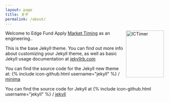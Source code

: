 ```yaml
---
layout: page
title: 关于
permalink: /about/
---
```

<img src="http://ictime.github.com/image/local.jpg"  width="120" height="150" title="ICTimer" align="right" />

Welcome to Edge Fund 
Apply [Market Timing](http://en.wikipedia.org/wiki/Market_timing) as an engineering..  


This is the base Jekyll theme. You can find out more info about customizing your Jekyll theme, as well as basic Jekyll usage documentation at [jekyllrb.com](http://jekyllrb.com/)

You can find the source code for the Jekyll new theme at:
{% include icon-github.html username="jekyll" %} /
[minima](https://github.com/jekyll/minima)

You can find the source code for Jekyll at
{% include icon-github.html username="jekyll" %} /
[jekyll](https://github.com/jekyll/jekyll)
